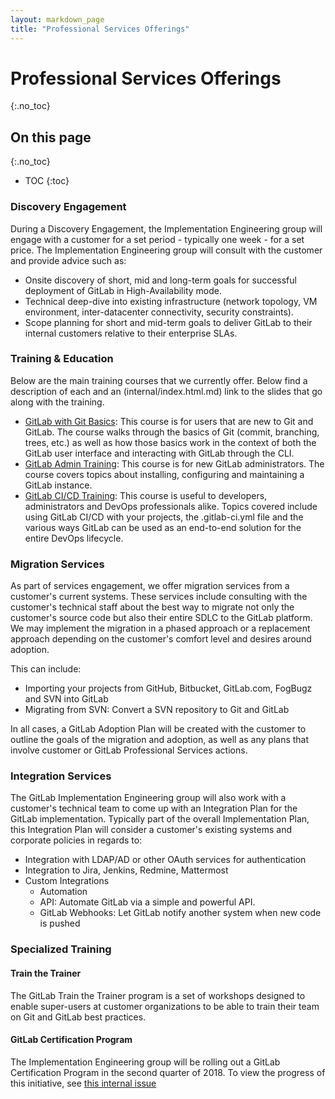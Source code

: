 ```yaml
---
layout: markdown_page
title: "Professional Services Offerings"
---
```

# Professional Services Offerings
{:.no_toc}

## On this page
{:.no_toc}

- TOC
{:toc}

### Discovery Engagement

During a Discovery Engagement, the Implementation Engineering group will engage with a customer for a set period - typically one week - for a set price.  The Implementation Engineering group will consult with the customer and provide advice such as:

* Onsite discovery of short, mid and long-term goals for successful deployment of GitLab in High-Availability mode.
* Technical deep-dive into existing infrastructure (network topology, VM environment, inter-datacenter connectivity, security constraints).
* Scope planning for short and mid-term goals to deliver GitLab to their internal customers relative to their enterprise SLAs.

### Training & Education

Below are the main training courses that we currently offer.  Below find a description of each and an (internal/index.html.md) link to the slides that go along with the training.

* [GitLab with Git Basics](https://docs.google.com/presentation/d/1R_G9YPM3aS-3lUdAm4hu9jfP7xLYjqm5zzgh7AYPyw8/edit): This course is for users that are new to Git and GitLab.  The course walks through the basics of Git (commit, branching, trees, etc.) as well as how those basics work in the context of both the GitLab user interface and interacting with GitLab through the CLI.
* [GitLab Admin Training](https://docs.google.com/presentation/d/1EKOEcQ_8qE0rQADmbzBKVoeMm7eEivkb_S_2rq4TCAU/edit): This course is for new GitLab administrators.  The course covers topics about installing, configuring and maintaining a GitLab instance.
* [GitLab CI/CD Training](https://docs.google.com/presentation/d/1kx9P3n5AOKSXM9x1TWMOsjm7wVfrn12bZOLlJsYkvxo/edit): This course is useful to developers, administrators and DevOps professionals alike.  Topics covered include using GitLab CI/CD with your projects, the .gitlab-ci.yml file and the various ways GitLab can be used as an end-to-end solution for the entire DevOps lifecycle.

### Migration Services

As part of services engagement, we offer migration services from a customer's current systems.  These services include consulting with the customer's technical staff about the best way to migrate not only the customer's source code but also their entire SDLC to the GitLab platform.  We may implement the migration in a phased approach or a replacement approach depending on the customer's comfort level and desires around adoption.

This can include:
* Importing your projects from GitHub, Bitbucket, GitLab.com, FogBugz and SVN into GitLab
* Migrating from SVN: Convert a SVN repository to Git and GitLab

In all cases, a GitLab Adoption Plan will be created with the customer to outline the goals of the migration and adoption, as well as any plans that involve customer or GitLab Professional Services actions.

### Integration Services

The GitLab Implementation Engineering group will also work with a customer's technical team to come up with an Integration Plan for the GitLab implementation.  Typically part of the overall Implementation Plan, this Integration Plan will consider a customer's existing systems and corporate policies in regards to:

* Integration with LDAP/AD or other OAuth services for authentication
* Integration to Jira, Jenkins, Redmine, Mattermost
* Custom Integrations
   - Automation
   - API: Automate GitLab via a simple and powerful API.
   - GitLab Webhooks: Let GitLab notify another system when new code is pushed

### Specialized Training

#### Train the Trainer

The GitLab Train the Trainer program is a set of workshops designed to enable super-users at customer organizations to be able to train their team on Git and GitLab best practices.

#### GitLab Certification Program

The Implementation Engineering group will be rolling out a GitLab Certification Program in the second quarter of 2018.  To view the progress of this initiative, see [this internal issue](https://gitlab.com/gitlab-com/customer-success/professional-services/issues/46/index.html.md)